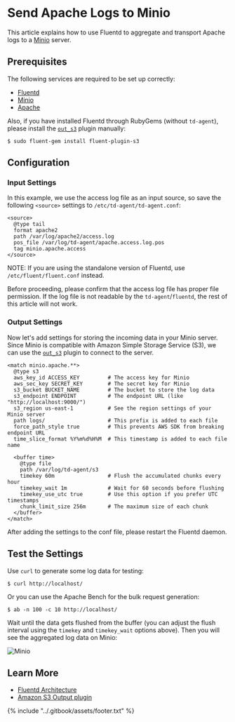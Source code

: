 # Send Apache Logs to Minio

This article explains how to use Fluentd to aggregate and transport Apache logs to a [Minio](https://www.minio.io) server.

## Prerequisites

The following services are required to be set up correctly:

* [Fluentd](../installation/)
* [Minio](https://minio.io/download/)
* [Apache](https://httpd.apache.org/)

Also, if you have installed Fluentd through RubyGems \(without `td-agent`\), please install the [`out_s3`](../output/s3.md) plugin manually:

```text
$ sudo fluent-gem install fluent-plugin-s3
```

## Configuration

### Input Settings

In this example, we use the access log file as an input source, so save the following `<source>` settings to `/etc/td-agent/td-agent.conf`:

```text
<source>
  @type tail
  format apache2
  path /var/log/apache2/access.log
  pos_file /var/log/td-agent/apache.access.log.pos
  tag minio.apache.access
</source>
```

NOTE: If you are using the standalone version of Fluentd, use `/etc/fluent/fluent.conf` instead.

Before proceeding, please confirm that the access log file has proper file permission. If the log file is not readable by the `td-agent`/`fluentd`, the rest of this article will not work.

### Output Settings

Now let's add settings for storing the incoming data in your Minio server. Since Minio is compatible with Amazon Simple Storage Service \(S3\), we can use the [`out_s3`](../output/s3.md) plugin to connect to the server.

```text
<match minio.apache.**>
  @type s3
  aws_key_id ACCESS_KEY         # The access key for Minio
  aws_sec_key SECRET_KEY        # The secret key for Minio
  s3_bucket BUCKET_NAME         # The bucket to store the log data
  s3_endpoint ENDPOINT          # The endpoint URL (like "http://localhost:9000/")
  s3_region us-east-1           # See the region settings of your Minio server
  path logs/                    # This prefix is added to each file
  force_path_style true         # This prevents AWS SDK from breaking endpoint URL
  time_slice_format %Y%m%d%H%M  # This timestamp is added to each file name

  <buffer time>
    @type file
    path /var/log/td-agent/s3
    timekey 60m                 # Flush the accumulated chunks every hour
    timekey_wait 1m             # Wait for 60 seconds before flushing
    timekey_use_utc true        # Use this option if you prefer UTC timestamps
    chunk_limit_size 256m       # The maximum size of each chunk
  </buffer>
</match>
```

After adding the settings to the conf file, please restart the Fluentd daemon.

## Test the Settings

Use `curl` to generate some log data for testing:

```text
$ curl http://localhost/
```

Or you can use the Apache Bench for the bulk request generation:

```text
$ ab -n 100 -c 10 http://localhost/
```

Wait until the data gets flushed from the buffer \(you can adjust the flush interval using the `timekey` and `timekey_wait` options above\). Then you will see the aggregated log data on Minio:

![Minio](../.gitbook/assets/minio-screenshot.png)

## Learn More

* [Fluentd Architecture](http://www.fluentd.org/architecture)
* [Amazon S3 Output plugin](../output/s3.md)

{% include "../.gitbook/assets/footer.txt" %}
